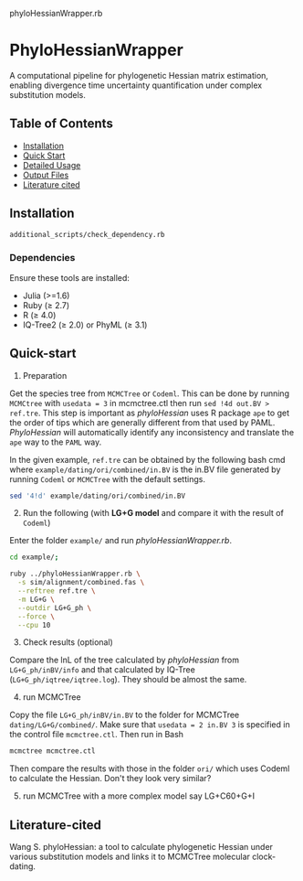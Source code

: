 phyloHessianWrapper.rb

# PhyloHessianWrapper

A computational pipeline for phylogenetic Hessian matrix estimation, enabling divergence time uncertainty quantification under complex substitution models.

## Table of Contents
- [Installation](#installation)
- [Quick Start](#Quick-start)
- [Detailed Usage](#detailed-usage)
- [Output Files](#output-files)
- [Literature cited](#Literature-cited)

## Installation
```bash
additional_scripts/check_dependency.rb
```

### Dependencies
Ensure these tools are installed:
- Julia (>=1.6)
- Ruby (≥ 2.7)
- R (≥ 4.0)
- IQ-Tree2 (≥ 2.0) or PhyML (≥ 3.1)

## Quick-start
1. Preparation

Get the species tree from `MCMCTree` or `Codeml`. This can be done by running `MCMCtree` with `usedata = 3` in mcmctree.ctl then run `sed !4d out.BV > ref.tre`. This step is important as *phyloHessian* uses R package `ape` to get the order of tips which are generally different from that used by PAML. *PhyloHessian* will automatically identify any inconsistency and translate the `ape` way to the `PAML` way.

In the given example, `ref.tre` can be obtained by the following bash cmd where `example/dating/ori/combined/in.BV` is the in.BV file generated by running `Codeml` or `MCMCTree` with the default settings.

```bash
sed '4!d' example/dating/ori/combined/in.BV
```

2. Run the following (with **LG+G model** and compare it with the result of `Codeml`)

Enter the folder `example/` and run *phyloHessianWrapper.rb*.

```bash
cd example/;

ruby ../phyloHessianWrapper.rb \
  -s sim/alignment/combined.fas \
  --reftree ref.tre \
  -m LG+G \
  --outdir LG+G_ph \
  --force \
  --cpu 10
```

3. Check results (optional)

Compare the lnL of the tree calculated by *phyloHessian* from `LG+G_ph/inBV/info` and that calculated by IQ-Tree (`LG+G_ph/iqtree/iqtree.log`). They should be almost the same.

4. run MCMCTree

Copy the file `LG+G_ph/inBV/in.BV` to the folder for MCMCTree `dating/LG+G/combined/`. Make sure that `usedata = 2 in.BV 3` is specified in the control file `mcmctree.ctl`. Then run in Bash
```bash
mcmctree mcmctree.ctl
```

Then compare the results with those in the folder `ori/` which uses Codeml to calculate the Hessian. Don't they look very similar?

5. run MCMCTree with a more complex model say LG+C60+G+I


## Literature-cited
Wang S. phyloHessian: a tool to calculate phylogenetic Hessian under various substitution models and links it to MCMCTree molecular clock-dating.

